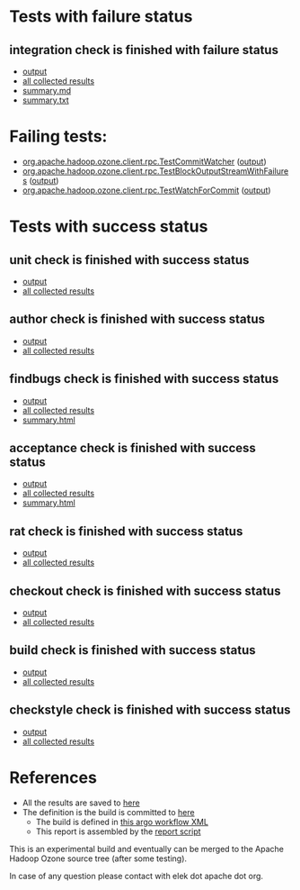 # Tests with failure status

## integration check is finished with failure status

   * [output](https://raw.githubusercontent.com/elek/ozone-ci-q4/master/pr/pr-hdds-2217-2kdk4/integration/output.log)
   * [all collected results](https://github.com/elek/ozone-ci-q4/tree/master/pr/pr-hdds-2217-2kdk4/integration)
   * [summary.md](https://github.com/elek/ozone-ci-q4/tree/master/pr/pr-hdds-2217-2kdk4/integration/summary.md)
   * [summary.txt](https://github.com/elek/ozone-ci-q4/tree/master/pr/pr-hdds-2217-2kdk4/integration/summary.txt)

# Failing tests: 

 * [org.apache.hadoop.ozone.client.rpc.TestCommitWatcher](hadoop-ozone/integration-test/org.apache.hadoop.ozone.client.rpc.TestCommitWatcher.txt) ([output](hadoop-ozone/integration-test/org.apache.hadoop.ozone.client.rpc.TestCommitWatcher-output.txt))
 * [org.apache.hadoop.ozone.client.rpc.TestBlockOutputStreamWithFailures](hadoop-ozone/integration-test/org.apache.hadoop.ozone.client.rpc.TestBlockOutputStreamWithFailures.txt) ([output](hadoop-ozone/integration-test/org.apache.hadoop.ozone.client.rpc.TestBlockOutputStreamWithFailures-output.txt))
 * [org.apache.hadoop.ozone.client.rpc.TestWatchForCommit](hadoop-ozone/integration-test/org.apache.hadoop.ozone.client.rpc.TestWatchForCommit.txt) ([output](hadoop-ozone/integration-test/org.apache.hadoop.ozone.client.rpc.TestWatchForCommit-output.txt))


# Tests with success status

## unit check is finished with success status

   * [output](https://raw.githubusercontent.com/elek/ozone-ci-q4/master/pr/pr-hdds-2217-2kdk4/unit/output.log)
   * [all collected results](https://github.com/elek/ozone-ci-q4/tree/master/pr/pr-hdds-2217-2kdk4/unit)


## author check is finished with success status

   * [output](https://raw.githubusercontent.com/elek/ozone-ci-q4/master/pr/pr-hdds-2217-2kdk4/author/output.log)
   * [all collected results](https://github.com/elek/ozone-ci-q4/tree/master/pr/pr-hdds-2217-2kdk4/author)


## findbugs check is finished with success status

   * [output](https://raw.githubusercontent.com/elek/ozone-ci-q4/master/pr/pr-hdds-2217-2kdk4/findbugs/output.log)
   * [all collected results](https://github.com/elek/ozone-ci-q4/tree/master/pr/pr-hdds-2217-2kdk4/findbugs)
   * [summary.html](https://elek.github.io/ozone-ci-q4/pr/pr-hdds-2217-2kdk4/findbugs/summary.html)


## acceptance check is finished with success status

   * [output](https://raw.githubusercontent.com/elek/ozone-ci-q4/master/pr/pr-hdds-2217-2kdk4/acceptance/output.log)
   * [all collected results](https://github.com/elek/ozone-ci-q4/tree/master/pr/pr-hdds-2217-2kdk4/acceptance)
   * [summary.html](https://elek.github.io/ozone-ci-q4/pr/pr-hdds-2217-2kdk4/acceptance/summary.html)


## rat check is finished with success status

   * [output](https://raw.githubusercontent.com/elek/ozone-ci-q4/master/pr/pr-hdds-2217-2kdk4/rat/output.log)
   * [all collected results](https://github.com/elek/ozone-ci-q4/tree/master/pr/pr-hdds-2217-2kdk4/rat)


## checkout check is finished with success status

   * [output](https://raw.githubusercontent.com/elek/ozone-ci-q4/master/pr/pr-hdds-2217-2kdk4/checkout/output.log)
   * [all collected results](https://github.com/elek/ozone-ci-q4/tree/master/pr/pr-hdds-2217-2kdk4/checkout)


## build check is finished with success status

   * [output](https://raw.githubusercontent.com/elek/ozone-ci-q4/master/pr/pr-hdds-2217-2kdk4/build/output.log)
   * [all collected results](https://github.com/elek/ozone-ci-q4/tree/master/pr/pr-hdds-2217-2kdk4/build)


## checkstyle check is finished with success status

   * [output](https://raw.githubusercontent.com/elek/ozone-ci-q4/master/pr/pr-hdds-2217-2kdk4/checkstyle/output.log)
   * [all collected results](https://github.com/elek/ozone-ci-q4/tree/master/pr/pr-hdds-2217-2kdk4/checkstyle)




# References

 * All the results are saved to [here](https://github.com/elek/ozone-ci-q4/tree/master/pr/pr-hdds-2217-2kdk4/)
 * The definition is the build is committed to [here](https://github.com/elek/argo-ozone)
    * The build is defined in [this argo workflow XML](https://github.com/elek/argo-ozone/blob/master/ozone-build.yaml)
    * This report is assembled by the [report script](https://github.com/elek/argo-ozone/blob/master/scripts/report.sh)

This is an experimental build and eventually can be merged to the Apache Hadoop Ozone source tree (after some testing).

In case of any question please contact with elek dot apache dot org.
